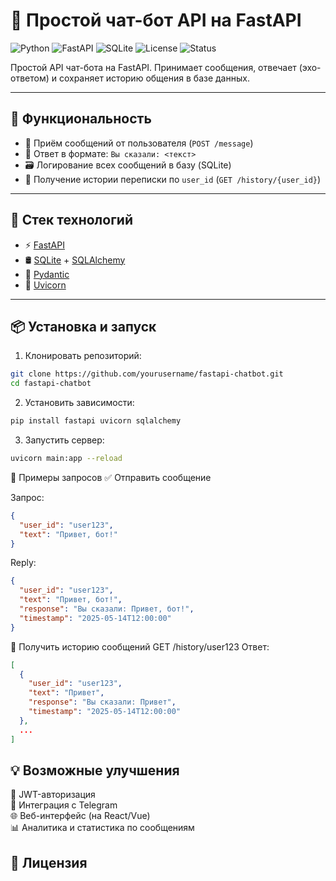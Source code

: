 # 🤖 Простой чат-бот API на FastAPI

![Python](https://img.shields.io/badge/Python-3.10+-blue?style=for-the-badge&logo=python)
![FastAPI](https://img.shields.io/badge/FastAPI-0.110+-green?style=for-the-badge&logo=fastapi)
![SQLite](https://img.shields.io/badge/Database-SQLite-lightgrey?style=for-the-badge&logo=sqlite)
![License](https://img.shields.io/badge/License-MIT-blue?style=for-the-badge)
![Status](https://img.shields.io/badge/Status-Active-brightgreen?style=for-the-badge)

Простой API чат-бота на FastAPI. Принимает сообщения, отвечает (эхо-ответом) и сохраняет историю общения в базе данных.

---

## 🚀 Функциональность

- 📩 Приём сообщений от пользователя (`POST /message`)
- 💬 Ответ в формате: `Вы сказали: <текст>`
- 🗃️ Логирование всех сообщений в базу (SQLite)
- 📜 Получение истории переписки по `user_id` (`GET /history/{user_id}`)

---

## 🧰 Стек технологий

- ⚡ [FastAPI](https://fastapi.tiangolo.com/)
- 🛢️ [SQLite](https://www.sqlite.org/index.html) + [SQLAlchemy](https://www.sqlalchemy.org/)
- 🔐 [Pydantic](https://docs.pydantic.dev/)
- 🚀 [Uvicorn](https://www.uvicorn.org/)

---

## 📦 Установка и запуск

1. Клонировать репозиторий:
```bash
git clone https://github.com/yourusername/fastapi-chatbot.git
cd fastapi-chatbot
```
2. Установить зависимости:  
```bash
pip install fastapi uvicorn sqlalchemy
```
3. Запустить сервер:
```bash
uvicorn main:app --reload
```
🔄 Примеры запросов
✅ Отправить сообщение

Запрос:
```json
{
  "user_id": "user123",
  "text": "Привет, бот!"
}
```
Reply:
```json
{
  "user_id": "user123",
  "text": "Привет, бот!",
  "response": "Вы сказали: Привет, бот!",
  "timestamp": "2025-05-14T12:00:00"
}
```

📜 Получить историю сообщений
GET /history/user123
Ответ:
```json
[
  {
    "user_id": "user123",
    "text": "Привет",
    "response": "Вы сказали: Привет",
    "timestamp": "2025-05-14T12:00:00"
  },
  ...
]
```

## 💡 Возможные улучшения
🔐 JWT-авторизация  
🤖 Интеграция с Telegram  
🌐 Веб-интерфейс (на React/Vue)  
📊 Аналитика и статистика по сообщениям  

## 📝 Лицензия
